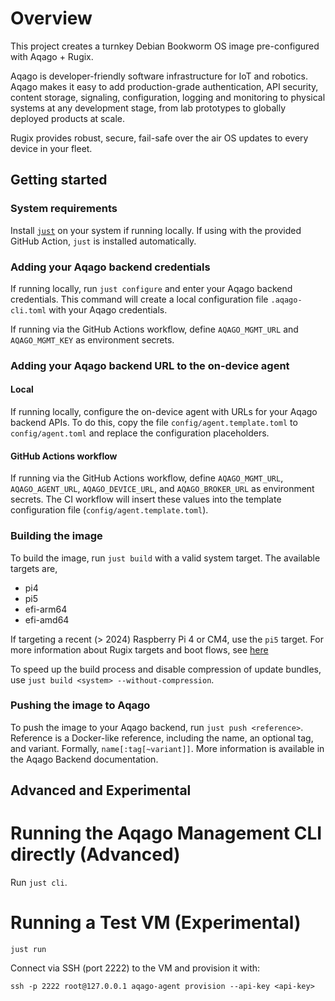 # Overview

This project creates a turnkey Debian Bookworm OS image pre-configured with
Aqago + Rugix.

Aqago is developer-friendly software infrastructure for IoT and robotics. Aqago
makes it easy to add production-grade authentication, API security, content
storage, signaling, configuration, logging and monitoring to physical systems at
any development stage, from lab prototypes to globally deployed products at
scale.

Rugix provides robust, secure, fail-safe over the air OS updates to every device
in your fleet.

## Getting started

### System requirements

Install [`just`](https://just.systems/man/en/) on your system if running
locally. If using with the provided GitHub Action, `just` is installed
automatically.

### Adding your Aqago backend credentials

If running locally, run `just configure` and enter your Aqago backend
credentials. This command will create a local configuration file
`.aqago-cli.toml` with your Aqago credentials.

If running via the GitHub Actions workflow, define `AQAGO_MGMT_URL` and
`AQAGO_MGMT_KEY` as environment secrets.

### Adding your Aqago backend URL to the on-device agent

#### Local

If running locally, configure the on-device agent with URLs for your Aqago
backend APIs. To do this, copy the file `config/agent.template.toml` to
`config/agent.toml` and replace the configuration placeholders.

#### GitHub Actions workflow

If running via the GitHub Actions workflow, define `AQAGO_MGMT_URL`,
`AQAGO_AGENT_URL`, `AQAGO_DEVICE_URL`, and `AQAGO_BROKER_URL` as environment
secrets. The CI workflow will insert these values into the template
configuration file (`config/agent.template.toml`).

### Building the image

To build the image, run `just build` with a valid system target. The available
targets are,

- pi4
- pi5
- efi-arm64
- efi-amd64

If targeting a recent (> 2024) Raspberry Pi 4 or CM4, use the `pi5` target. For
more information about Rugix targets and boot flows, see
[here](https://oss.silitics.com/rugix/docs/ctrl/advanced/boot-flows/#available-boot-flows)

To speed up the build process and disable compression of update bundles, use
`just build <system> --without-compression`.

### Pushing the image to Aqago

To push the image to your Aqago backend, run `just push <reference>`. Reference
is a Docker-like reference, including the name, an optional tag, and variant.
Formally, `name[:tag[~variant]]`. More information is available in the Aqago
Backend documentation.

## Advanced and Experimental

# Running the Aqago Management CLI directly (Advanced)

Run `just cli`.

# Running a Test VM (Experimental)

`just run`

Connect via SSH (port 2222) to the VM and provision it with:

`ssh -p 2222 root@127.0.0.1 aqago-agent provision --api-key <api-key>`
